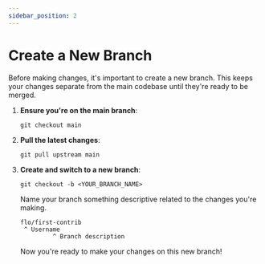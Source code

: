 ```yaml
---
sidebar_position: 2
---
```


# Create a New Branch

Before making changes, it's important to create a new branch. This keeps your changes separate from the main codebase until they're ready to be merged.

1. **Ensure you're on the main branch**:

   ```
   git checkout main
   ```

2. **Pull the latest changes**:

   ```
   git pull upstream main
   ```

3. **Create and switch to a new branch**:

   ```
   git checkout -b <YOUR_BRANCH_NAME>
   ```

   Name your branch something descriptive related to the changes you're making.

   ```
   flo/first-contrib
    ^ Username
            ^ Branch description
   ```

   Now you're ready to make your changes on this new branch!
